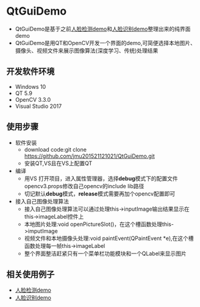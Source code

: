 # QtGuiDemo
- QtGuiDemo是基于之前[人脸检测demo](https://github.com/jmu201521121021/FaceDetector-Base-Yolov3-spp)和[人脸识别demo](https://github.com/jmu201521121021/faceRecognition)整理出来的纯界面demo
- QtGuiDemo是用QT和OpenCV开发一个界面的demo,可简便选择本地图片、摄像头、视频文件来展示图像算法(深度学习、传统)处理结果
## 开发软件环境
- Windows 10
- QT 5.9
- OpenCV 3.3.0
- Visual Studio 2017
## 使用步骤
- 软件安装
  - download code:git clone https://github.com/jmu201521121021/QtGuiDemo.git
  - 安装QT,VS且在VS上配置QT
- 编译
  - 用VS 打开项目，进入属性管理器，选择**debug**模式下的配置文件opencv3.props修改自己opencv的include lib路径
  - 切记默认**debug**模式，**release**模式需要再加个opencv配置即可
- 接入自己图像处理算法
  - 接入自己图像处理算法可以通过处理this->inputImage输出结果显示在this->imageLabel控件上
  - 本地图片处理:void openPictureSlot()，在这个槽函数处理this->imputImage
  - 视频文件和本地摄像头处理:void paintEvent(QPaintEvent *e),在这个槽函数处理每一帧this->imageLabel
  - 整个界面整洁赶紧只有一个菜单栏功能模块和一个QLabel来显示图片

## 相关使用例子
- [人脸检测demo](https://github.com/jmu201521121021/FaceDetector-Base-Yolov3-spp)
- [人脸识别demo](https://github.com/jmu201521121021/faceRecognition)
